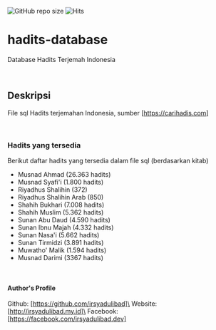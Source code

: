 ![GitHub repo size](https://img.shields.io/github/repo-size/irsyadulibad/hadits-database)
![Hits](https://hits.seeyoufarm.com/api/count/incr/badge.svg?url=irsyadulibad/hadits-database)

# hadits-database

Database Hadits Terjemah Indonesia

<br/>

## Deskripsi

File sql Hadits terjemahan Indonesia, sumber [https://carihadis.com]

<br/>

### Hadits yang tersedia

Berikut daftar hadits yang tersedia dalam file sql (berdasarkan kitab)

-   Musnad Ahmad (26.363 hadits)
-   Musnad Syafi'i (1.800 hadits)
-   Riyadhus Shalihin (372)
-   Riyadhus Shalihin Arab (850)
-   Shahih Bukhari (7.008 hadits)
-   Shahih Muslim (5.362 hadits)
-   Sunan Abu Daud (4.590 hadits)
-   Sunan Ibnu Majah (4.332 hadits)
-   Sunan Nasa'i (5.662 hadits)
-   Sunan Tirmidzi (3.891 hadits)
-   Muwatho' Malik (1.594 hadits)
-   Musnad Darimi (3367 hadits)

<br/>

#### Author's Profile

Github: [https://github.com/irsyadulibad]\
Website: [http://irsyadulibad.my.id]\
Facebook: [https://facebook.com/irsyadulibad.dev]
